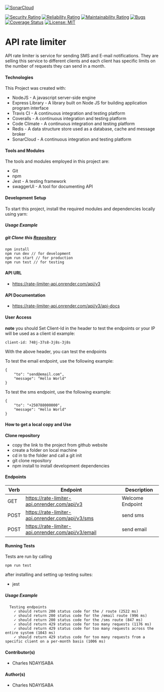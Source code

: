 [![SonarCloud](https://sonarcloud.io/images/project_badges/sonarcloud-white.svg)](https://sonarcloud.io/summary/new_code?id=nccharles_API_rate_limiter)

[![Security Rating](https://sonarcloud.io/api/project_badges/measure?project=nccharles_API_rate_limiter&metric=security_rating)](https://sonarcloud.io/summary/new_code?id=nccharles_API_rate_limiter)
[![Reliability Rating](https://sonarcloud.io/api/project_badges/measure?project=nccharles_API_rate_limiter&metric=reliability_rating)](https://sonarcloud.io/summary/new_code?id=nccharles_API_rate_limiter)
[![Maintainability Rating](https://sonarcloud.io/api/project_badges/measure?project=nccharles_API_rate_limiter&metric=sqale_rating)](https://sonarcloud.io/summary/new_code?id=nccharles_API_rate_limiter)
[![Bugs](https://sonarcloud.io/api/project_badges/measure?project=nccharles_API_rate_limiter&metric=bugs)](https://sonarcloud.io/summary/new_code?id=nccharles_API_rate_limiter)
[![Coverage Status](https://coveralls.io/repos/github/nccharles/API_rate_limiter/badge.svg?branch=main)](https://coveralls.io/github/nccharles/API_rate_limiter?branch=main)
[![License: MIT](https://img.shields.io/badge/License-MIT-yellow.svg)](https://opensource.org/licenses/MIT)
# API rate limiter
API rate limiter is service for sending SMS and E-mail notifications. They are selling this service to different clients and each client has specific limits on the number of requests they can send in a month.

#### Technologies
This Project was created with:
- NodeJS - A javascript server-side engine
- Express Library - A library built on Node JS for building application program interface
- Travis CI - A continuous integration and testing platform
- Coveralls - A continuous integration and testing platform
- Code Climate - A continuous integration and testing platform
- Redis - A data structure store used as a database, cache and message broker
- SonarCloud - A continuous integration and testing platform

#### Tools and Modules
The tools and modules employed in this project are:
- Git
- npm
- Jest - A testing framework
- swaggerUI - A tool for documenting API

#### Development Setup
To start this project, install the required modules and dependencies locally using yarn:
##### Usage Example
##### git Clone this [Repository](git@github.com:nccharles/API_rate_limiter.git)
```
npm install
npm run dev // for development
npm run start // for production
npm run test // for testing
```

#### API URL
- https://rate-limiter-api.onrender.com/api/v3

#### API Documentation
-  https://rate-limiter-api.onrender.com/api/v3/api-docs

#### User Access
**note** you should Set Client-Id in the header to test the endpoints or your IP will be used as a client id
example:
```
client-id: 748j-37s8-3j8s-3j8s
```
With the above header, you can test the endpoints

To test the email endpoint, use the following example:
```
{
    "to": "send@email.com",
    "message": "Hello World"
}
```

To test the sms endpoint, use the following example:
```
{
    "to": "+250788000000",
    "message": "Hello World"
}
```

#### How to get a local copy and Use
**Clone repository**
- copy the link to the project from github website
- create a folder on local machine
- cd in to the folder and call a git init
- git clone repository
- npm install to install development dependencies


#### Endpoints
| Verb | Endpoint                                           | Description      |
|------|----------------------------------------------------|------------------|
| GET  | https://rate-limiter-api.onrender.com/api/v3       | Welcome Endpoint |
| POST | https://rate-limiter-api.onrender.com/api/v3/sms   | send sms         |
| POST | https://rate-limiter-api.onrender.com/api/v3/email | send email       |


#### Running Tests
Tests are run by calling
```
npm run test
```
after installing and setting up testing suites:
- jest
##### Usage Example
```
  Testing endpoints
    ✓ should return 200 status code for the / route (2522 ms)                                                                                                      
    ✓ should return 200 status code for the /email route (996 ms)                                                                                                  
    ✓ should return 200 status code for the /sms route (847 ms)                                                                                                    
    ✓ should return 429 status code for too many requests (1176 ms)                                                                                                
    ✓ should return 429 status code for too many requests across the entire system (1043 ms)                                                                       
    ✓ should return 429 status code for too many requests from a specific client on a per-month basis (1006 ms)  
```
#### Contributor(s)
- Charles NDAYISABA

#### Author(s)
- Charles NDAYISABA